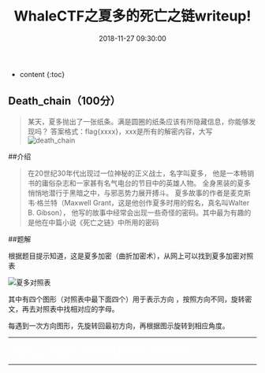 ﻿---
layout: post
title:  "WhaleCTF之夏多的死亡之链writeup!"
date:   2018-11-27 09:30:00
categories: CTF WhaleCTF
tags: CTF 夏多 加密
excerpt: 某天，夏多抛出了一张纸条。满是圆圈的纸条应该有所隐藏信息，你能够发现吗？
---

* content
{:toc}

## Death_chain（100分）


>某天，夏多抛出了一张纸条。满是圆圈的纸条应该有所隐藏信息，你能够发现吗？
>答案格式：flag{xxxx}，xxx是所有的解密内容，大写
![death_chain](http://xyzctf.ezyro.com/images/death_chain.PNG)



##介绍

>在20世纪30年代出现过一位神秘的正义战士，名字叫夏多，
>他是一本畅销书的庸俗杂志和一家甚有名气电台的节目中的英雄人物。
>全身黑装的夏多悄悄地潜行于黑暗之中，与邪恶势力展开搏斗。
>夏多故事的作者是麦克斯韦·格兰特（Maxwell Grant，这是他创作夏多时用的假名，真名叫Walter B. Gibson），
>他写的故事中经常会出现一些奇怪的密码。其中最为有趣的是他在中篇小说《死亡之链》中所用的密码

##题解

根据题目提示知道，这是夏多加密（曲折加密术），从网上可以找到夏多加密对照表

![夏多对照表](http://xyzctf.ezyro.com/images/夏多对照表.jpg)

其中有四个图形（对照表中最下面四个）用于表示方向 ，按照方向不同，旋转密文，再去对照表中找相对应的字母。

每遇到一次方向图形，先旋转回最初方向，再根据图示旋转到相应角度。





******
<font color=#FFFFFF size=4 >本题flag：flag{FLAGISHELPMEOUTPLEASE}</font>
******
